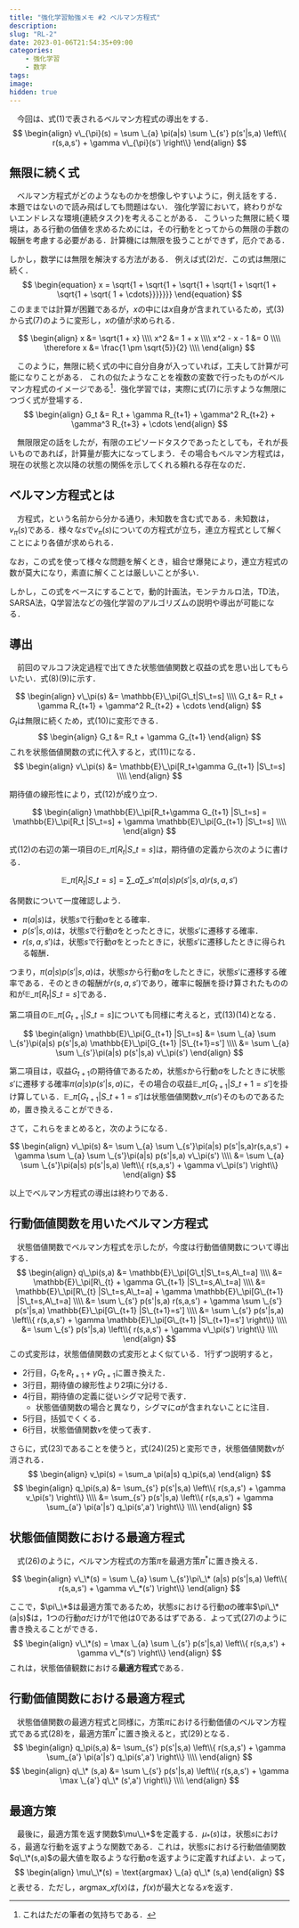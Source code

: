 ```yaml
---
title: "強化学習勉強メモ #2 ベルマン方程式"
description: 
slug: "RL-2"
date: 2023-01-06T21:54:35+09:00
categories:
    - 強化学習
    - 数学
tags:
image: 
hidden: true
---
```



　今回は、式$(1)$で表されるベルマン方程式の導出をする．
$$
\begin{align}
v\_{\pi}(s) = \sum \_{a} \pi(a|s) \sum \_{s'} p(s'|s,a) \left\\{ r(s,a,s') + \gamma v\_{\pi}(s') \right\\}
\end{align}
$$


## 無限に続く式
　ベルマン方程式がどのようなものかを想像しやすいように，例え話をする．
本題ではないので読み飛ばしても問題はない．
強化学習において，終わりがないエンドレスな環境(連続タスク)を考えることがある．
こういった無限に続く環境は，ある行動の価値を求めるためには，その行動をとってからの無限の手数の報酬を考慮する必要がある．計算機には無限を扱うことができず，厄介である．

しかし，数学には無限を解決する方法がある．
例えば式$(2)$だ．この式は無限に続く．
$$
\begin{equation}
x = \sqrt{1 + \sqrt{1 + \sqrt{1 + \sqrt{1 + \sqrt{1 + \sqrt{1 + \sqrt{ 1 +  \cdots}}}}}}}
\end{equation}
$$
このままでは計算が困難であるが，$x$の中には$x$自身が含まれているため，式$(3)$から式$(7)$のように変形し，$x$の値が求められる．

$$
\begin{align}
x &= \sqrt{1 + x} \\\\
x^2 &= 1 + x \\\\
x^2 - x - 1 &= 0 \\\\
\therefore x &= \frac{1 \pm \sqrt{5}}{2} \\\\
\end{align}
$$

　このように，無限に続く式の中に自分自身が入っていれば，工夫して計算が可能になりことがある．
これの似たようなことを複数の変数で行ったものがベルマン方程式のイメージである[^1]．強化学習では，実際に式$(7)$に示すような無限につづく式が登場する．
$$
\begin{align}
G_t &= R_t + \gamma R_{t+1} + \gamma^2 R_{t+2} + \gamma^3 R_{t+3} + \cdots
\end{align}
$$

　無限限定の話をしたが，有限のエピソードタスクであったとしても，それが長いものであれば，計算量が膨大になってしまう．その場合もベルマン方程式は，現在の状態と次以降の状態の関係を示してくれる頼れる存在なのだ．
[^1]:これはただの筆者の気持ちである．


## ベルマン方程式とは
　方程式，という名前から分かる通り，未知数を含む式である．未知数は，$v_\pi(s)$である．様々な$s$で$v_\pi(s)$についての方程式が立ち，連立方程式として解くことにより各値が求められる．

なお，この式を使って様々な問題を解くとき，組合せ爆発により，連立方程式の数が莫大になり，素直に解くことは厳しいことが多い．

しかし，この式をベースにすることで，動的計画法，モンテカルロ法，TD法，SARSA法，Q学習法などの強化学習のアルゴリズムの説明や導出が可能になる．

## 導出
　前回のマルコフ決定過程で出てきた状態価値関数と収益の式を思い出してもらいたい．式$(8)$$(9)$に示す．

$$
\begin{align}
v\_\pi(s) &= \mathbb{E}\_\pi[G\_t|S\_t=s] \\\\
G_t &= R_t + \gamma R_{t+1} + \gamma^2 R_{t+2} + \cdots
\end{align}
$$
$G_t$は無限に続くため，式$(10)$に変形できる．
$$
\begin{align}
G_t &= R_t + \gamma G_{t+1} 
\end{align}
$$
これを状態価値関数の式に代入すると，式$(11)$になる．
$$
\begin{align}
v\_\pi(s) &= \mathbb{E}\_\pi[R_t+\gamma G_{t+1} |S\_t=s] \\\\
\end{align}
$$

期待値の線形性により，式$(12)$が成り立つ．

$$
\begin{align}
\mathbb{E}\_\pi[R_t+\gamma G_{t+1} |S\_t=s] = \mathbb{E}\_\pi[R_t |S\_t=s] + \gamma \mathbb{E}\_\pi[G_{t+1} |S\_t=s] \\\\
\end{align}
$$

式$(12)$の右辺の第一項目の$\mathbb{E}\_\pi[R_t |S\_t=s]$は，期待値の定義から次のように書ける．

$$
\mathbb{E}\_\pi[R_t |S\_t=s] = \sum \_{a}  \sum \_{s'}\pi(a|s) p(s'|s,a)r(s,a,s')
$$

各関数について一度確認しよう．
- $\pi(a|s)$は，状態$s$で行動$a$をとる確率．
- $p(s'|s,a)$は，状態$s$で行動$a$をとったときに，状態$s'$に遷移する確率．
- $r(s,a,s')$は，状態$s$で行動$a$をとったときに，状態$s'$に遷移したときに得られる報酬．

つまり，$\pi(a|s) p(s'|s,a)$は，状態$s$から行動$a$をしたときに，状態$s'$に遷移する確率である．そのときの報酬が$r(s,a,s')$であり，確率に報酬を掛け算されたものの和が$\mathbb{E}\_\pi[R_t |S\_t=s]$である．

第二項目の$\mathbb{E}\_\pi[G_{t+1} |S\_t=s]$についても同様に考えると，式$(13)$$(14)$となる．

$$
\begin{align}
\mathbb{E}\_\pi[G_{t+1} |S\_t=s] &= \sum \_{a}  \sum \_{s'}\pi(a|s) p(s'|s,a) \mathbb{E}\_\pi[G_{t+1} |S\_{t+1}=s'] \\\\
&= \sum \_{a}  \sum \_{s'}\pi(a|s) p(s'|s,a) v\_\pi(s')
\end{align}
$$

第二項目は，収益$G_{t+1}$の期待値であるため，状態$s$から行動$a$をしたときに状態$s'$に遷移する確率$\pi(a|s) p(s'|s,a)$に，その場合の収益$\mathbb{E}\_\pi[G_{t+1} |S\_{t+1}=s']$を掛け算している．$\mathbb{E}\_\pi[G_{t+1} |S\_{t+1}=s']$は状態価値関数$v\_\pi(s')$そのものであるため，置き換えることができる．

さて，これらをまとめると，次のようになる．

$$
\begin{align}
v\_\pi(s) &= \sum \_{a}  \sum \_{s'}\pi(a|s) p(s'|s,a)r(s,a,s') + \gamma \sum \_{a}  \sum \_{s'}\pi(a|s) p(s'|s,a) v\_\pi(s') \\\\
&= \sum \_{a}  \sum \_{s'}\pi(a|s) p(s'|s,a) \left\\{ r(s,a,s') + \gamma v\_\pi(s') \right\\}
\end{align}
$$

以上でベルマン方程式の導出は終わりである．

## 行動価値関数を用いたベルマン方程式
　状態価値関数でベルマン方程式を示したが，今度は行動価値関数について導出する．
$$
\begin{align}
q\_\pi(s,a) &= \mathbb{E}\_\pi[G\_t|S\_t=s,A\_t=a] \\\\
&= \mathbb{E}\_\pi[R\_{t} + \gamma G\_{t+1} |S\_t=s,A\_t=a] \\\\
&= \mathbb{E}\_\pi[R\_{t} |S\_t=s,A\_t=a] + \gamma \mathbb{E}\_\pi[G\_{t+1} |S\_t=s,A\_t=a] \\\\
&= \sum \_{s'} p(s'|s,a) r(s,a,s') + \gamma \sum \_{s'} p(s'|s,a) \mathbb{E}\_\pi[G\_{t+1} |S\_{t+1}=s'] \\\\
&= \sum \_{s'} p(s'|s,a) \left\\{ r(s,a,s') + \gamma \mathbb{E}\_\pi[G\_{t+1} |S\_{t+1}=s'] \right\\} \\\\
&= \sum \_{s'} p(s'|s,a) \left\\{ r(s,a,s') + \gamma v\_\pi(s') \right\\} \\\\
\end{align}
$$
この式変形は，状態価値関数の式変形とよく似ている．$1$行ずつ説明すると，
- $2$行目，$G_t$を$R_{t+1}+\gamma G_{t+1}$に置き換えた．   
- $3$行目，期待値の線形性より$2$項に分ける．
- $4$行目，期待値の定義に従いシグマ記号で表す．
    - 状態価値関数の場合と異なり，シグマに$a$が含まれないことに注目．
- $5$行目，括弧でくくる．
- $6$行目，状態価値関数$v$を使って表す．

さらに，式$(23)$であることを使うと，式$(24)(25)$と変形でき，状態価値関数$v$が消される．
$$
\begin{align}
v_\pi(s) = \sum_a \pi(a|s) q_\pi(s,a)
\end{align}
$$
$$
\begin{align}
q_\pi(s,a) &= \sum_{s'} p(s'|s,a) \left\\{ r(s,a,s') + \gamma v_\pi(s') \right\\} \\\\
&= \sum_{s'} p(s'|s,a) \left\\{ r(s,a,s') + \gamma \sum_{a'} \pi(a'|s') q_\pi(s',a') \right\\} \\\\
\end{align}
$$

## 状態価値関数における最適方程式
　式$(26)$のように，ベルマン方程式の方策$\pi$を最適方策$\pi^*$に置き換える．

$$
\begin{align}
v\_\*(s) = \sum \_{a}  \sum \_{s'}\pi\_\* (a|s) p(s'|s,a) \left\\{ r(s,a,s') + \gamma v\_*(s') \right\\}
\end{align}
$$

ここで，$\pi\_\*$は最適方策であるため，状態$s$における行動$a$の確率$\pi\_\*(a|s)$は，1つの行動$a$だけが1で他は0であるはずである．よって式$(27)$のように書き換えることができる．
$$
\begin{align}
v\_\*(s) = \max \_{a} \sum \_{s'} p(s'|s,a) \left\\{ r(s,a,s') + \gamma v\_*(s') \right\\}
\end{align}
$$
これは，状態価値観数における**最適方程式**である．

## 行動価値関数における最適方程式

　状態価値関数の最適方程式と同様に，方策$\pi$における行動価値のベルマン方程式である式$(28)$を，最適方策$\pi^*$に置き換えると，式$(29)$となる．
$$
\begin{align}
q_\pi(s,a) &= \sum_{s'} p(s'|s,a) \left\\{ r(s,a,s') + \gamma \sum_{a'} \pi(a'|s') q_\pi(s',a') \right\\} \\\\
\end{align}
$$
$$
\begin{align}
q\_\* (s,a) &= \sum \_{s'} p(s'|s,a) \left\\{ r(s,a,s') + \gamma \max \_{a'} q\_\* (s',a') \right\\} \\\\
\end{align}
$$

## 最適方策
　最後に，最適方策を返す関数$\mu\_\*$を定義する．$\mu_*(s)$は，状態$s$における，最適な行動を返すような関数である．これは，状態$s$における行動価値関数$q\_\*(s,a)$の最大値を取るような行動$a$を返すように定義すればよい．よって，
$$
\begin{align}
\mu\_\*(s) = \text{argmax} \_{a} q\_\* (s,a)
\end{align}
$$
と表せる．ただし，$\text{argmax} \_{x} f(x)$は，$f(x)$が最大となる$x$を返す．




